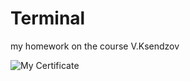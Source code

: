 # Terminal

my homework on the course V.Ksendzov

![My Certificate](https://drive.google.com/file/d/17OpmT1Gi69BlNORaPVDhJF_ERaKnUTNI/view?usp=sharing)

